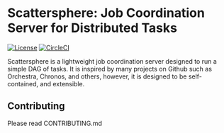 # Scattersphere: Job Coordination Server for Distributed Tasks

[![License](https://img.shields.io/badge/License-Apache%202.0-blue.svg)](https://opensource.org/licenses/Apache-2.0)
[![CircleCI](https://circleci.com/gh/KenSuenobu/scattersphere.svg?style=svg)](https://circleci.com/gh/KenSuenobu/scattersphere)

Scattersphere is a lightweight job coordination server designed to run a simple
DAG of tasks.  It is inspired by many projects on Github such as Orchestra, Chronos,
and others, however, it is designed to be self-contained, and extensible.

## Contributing

Please read CONTRIBUTING.md
